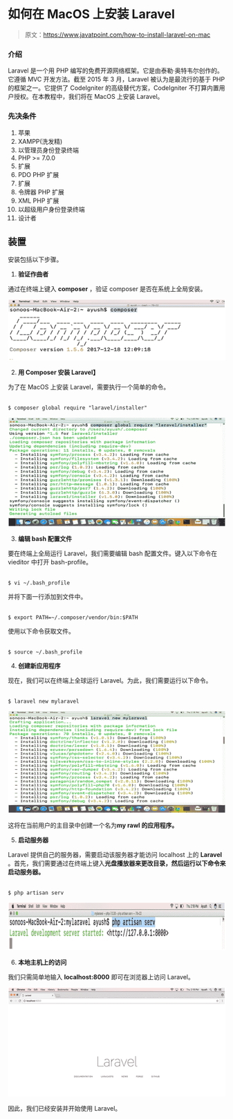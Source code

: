 # 如何在 MacOS 上安装 Laravel

> 原文：<https://www.javatpoint.com/how-to-install-laravel-on-mac>

### 介绍

Laravel 是一个用 PHP 编写的免费开源网络框架。它是由泰勒·奥特韦尔创作的。它遵循 MVC 开发方法。截至 2015 年 3 月，Laravel 被认为是最流行的基于 PHP 的框架之一。它提供了 CodeIgniter 的高级替代方案，CodeIgniter 不打算内置用户授权。在本教程中，我们将在 MacOS 上安装 Laravel。

### 先决条件

1.  苹果
2.  XAMPP(洗发精)
3.  以管理员身份登录终端
4.  PHP >= 7.0.0
5.  扩展
6.  PDO PHP 扩展
7.  扩展
8.  令牌器 PHP 扩展
9.  XML PHP 扩展
10.  以超级用户身份登录终端
11.  设计者

## 装置

安装包括以下步骤。

1) **验证作曲者**

通过在终端上键入 **composer** ，验证 composer 是否在系统上全局安装。

![How to install Laravel on MacOS](img/89a9a830c5b64516a6bcf52d6f59a312.png)

2) **用 Composer 安装 Laravel】**

为了在 MacOS 上安装 Laravel，需要执行一个简单的命令。

```

$ composer global require "laravel/installer"

```

![How to install Laravel on MacOS](img/83d0f5a0ca0a33cf8d4118ba5a211447.png)

3) **编辑 bash 配置文件**

要在终端上全局运行 Laravel，我们需要编辑 bash 配置文件。键入以下命令在 vieditor 中打开 bash-profile。

```

$ vi ~/.bash_profile

```

并将下面一行添加到文件中。

```

$ export PATH=~/.composer/vendor/bin:$PATH

```

使用以下命令获取文件。

```

$ source ~/.bash_profile

```

4) **创建新应用程序**

现在，我们可以在终端上全球运行 Laravel。为此，我们需要运行以下命令。

```

$ laravel new mylaravel

```

![How to install Laravel on MacOS](img/657d2a65993cc9645ca3478895e48158.png)

这将在当前用户的主目录中创建一个名为**my rawl 的应用程序。**

5) **启动服务器**

Laravel 提供自己的服务器，需要启动该服务器才能访问 localhost 上的 **Laravel** 。首先，我们需要通过在终端上键入**光盘播放器来更改目录，然后运行以下命令来启动服务器。**

```

$ php artisan serv

```

![How to install Laravel on MacOS](img/58406fd0bd59eb99cdd162a99bf292fd.png)

6) **本地主机上的访问**

我们只需简单地输入 **localhost:8000** 即可在浏览器上访问 Laravel。

![How to install Laravel on MacOS](img/2e5073583bd2b00f5898dd3479d4050f.png)

因此，我们已经安装并开始使用 Laravel。